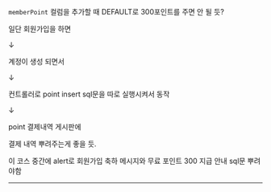 

`memberPoint` 컬럼을 추가할 때 DEFAULT로 300포인트를 주면 안 될 듯?



일단 회원가입을 하면 

↓

계정이 생성 되면서 

↓

컨트롤러로 point insert sql문을 따로 실행시켜서 동작 

↓

point 결제내역 게시판에 

결제 내역 뿌려주는게 좋을 듯. 



이 코스 중간에 alert로 회원가입 축하 메시지와 무료 포인트 300 지급 안내 sql문 뿌려야함





-----





